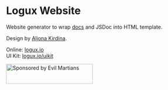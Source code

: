 # Logux Website

Website generator to wrap [docs] and JSDoc into HTML template.

Design by [Aljona Kirdina](https://twitter.com/egodyston).

Online: [logux.io](https://logux.io/)<br>
UI Kit: [logux.io/uikit](https://logux.io/uikit/)

[docs]: https://github.com/logux/docs

<a href="https://evilmartians.com/?utm_source=logux-docs">
  <img src="https://evilmartians.com/badges/sponsored-by-evil-martians.svg"
       alt="Sponsored by Evil Martians" width="236" height="54">
</a>
